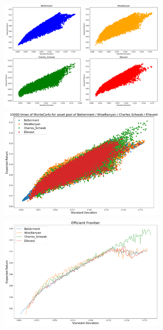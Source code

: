 ![image](https://github.com/kanglee83/Python-Program/blob/master/107-2%20Studies%20of%20Robo%20Advisors/HW1%20MonteCarlo%20for%20funds'%20asset%20pool/Graphs/高次方MonteCarlo%20each.png)

![image](https://github.com/kanglee83/Python-Program/blob/master/107-2%20Studies%20of%20Robo%20Advisors/HW1%20MonteCarlo%20for%20funds'%20asset%20pool/Graphs/高次方MonteCarlo.png)

![image](https://github.com/kanglee83/Python-Program/blob/master/107-2%20Studies%20of%20Robo%20Advisors/HW1%20MonteCarlo%20for%20funds'%20asset%20pool/Graphs/高次方Efficient%20Frontier.png)
